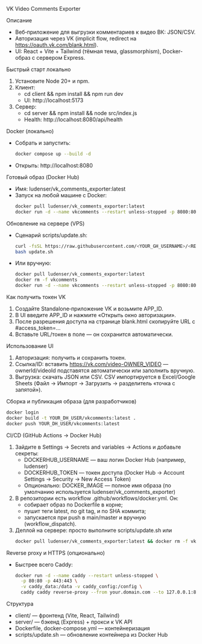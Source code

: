 VK Video Comments Exporter

Описание
- Веб‑приложение для выгрузки комментариев к видео ВК: JSON/CSV.
- Авторизация через VK (implicit flow, redirect на https://oauth.vk.com/blank.html).
- UI: React + Vite + Tailwind (тёмная тема, glassmorphism), Docker-образ с сервером Express.

Быстрый старт локально
1) Установите Node 20+ и npm.
2) Клиент:
   - cd client && npm install && npm run dev
   - UI: http://localhost:5173
3) Сервер:
   - cd server && npm install && node src/index.js
   - Health: http://localhost:8080/api/health

Docker (локально)
- Собрать и запустить:
  ```bash
  docker compose up --build -d
  ```
- Открыть: http://localhost:8080

Готовый образ (Docker Hub)
- Имя: ludenser/vk_comments_exporter:latest
- Запуск на любой машине с Docker:
  ```bash
  docker pull ludenser/vk_comments_exporter:latest
  docker run -d --name vkcomments --restart unless-stopped -p 8080:8080 ludenser/vk_comments_exporter:latest
  ```

Обновление на сервере (VPS)
- Сценарий scripts/update.sh:
  ```bash
  curl -fsSL https://raw.githubusercontent.com/<YOUR_GH_USERNAME>/<REPO>/main/scripts/update.sh -o update.sh
  bash update.sh
  ```
- Или вручную:
  ```bash
  docker pull ludenser/vk_comments_exporter:latest
  docker rm -f vkcomments
  docker run -d --name vkcomments --restart unless-stopped -p 8080:8080 ludenser/vk_comments_exporter:latest
  ```

Как получить токен VK
1) Создайте Standalone‑приложение VK и возьмите APP_ID.
2) В UI введите APP_ID и нажмите «Открыть окно авторизации».
3) После разрешения доступа на странице blank.html скопируйте URL с #access_token=...
4) Вставьте URL/токен в поле — он сохранится автоматически.

Использование UI
1) Авторизация: получить и сохранить токен.
2) Ссылка/ID: вставить https://vk.com/video-OWNER_VIDEO — ownerId/videoId подставятся автоматически или заполнить вручную.
3) Выгрузка: скачать JSON или CSV. CSV импортируется в Excel/Google Sheets (Файл → Импорт → Загрузить → разделитель «точка с запятой»).

Сборка и публикация образа (для разработчиков)
```bash
docker login
docker build -t YOUR_DH_USER/vkcomments:latest .
docker push YOUR_DH_USER/vkcomments:latest
```

CI/CD (GitHub Actions → Docker Hub)
1) Зайдите в Settings → Secrets and variables → Actions и добавьте секреты:
   - DOCKERHUB_USERNAME — ваш логин Docker Hub (например, ludenser)
   - DOCKERHUB_TOKEN — токен доступа (Docker Hub → Account Settings → Security → New Access Token)
   - Опционально: DOCKER_IMAGE — полное имя образа (по умолчанию используется ludenser/vk_comments_exporter)
2) В репозитории есть workflow .github/workflows/docker.yml. Он:
   - собирает образ по Dockerfile в корне;
   - пушит теги latest, по git tag, и по SHA коммита;
   - запускается при push в main/master и вручную (workflow_dispatch).
3) Деплой на сервере: просто выполните scripts/update.sh или
   ```bash
   docker pull ludenser/vk_comments_exporter:latest && docker rm -f vkcomments && docker run -d --name vkcomments --restart unless-stopped -p 8080:8080 ludenser/vk_comments_exporter:latest
   ```

Reverse proxy и HTTPS (опционально)
- Быстрее всего Caddy:
  ```bash
  docker run -d --name caddy --restart unless-stopped \
    -p 80:80 -p 443:443 \
    -v caddy_data:/data -v caddy_config:/config \
    caddy caddy reverse-proxy --from your.domain.com --to 127.0.0.1:8080
  ```

Структура
- client/ — фронтенд (Vite, React, Tailwind)
- server/ — бэкенд (Express) + прокси к VK API
- Dockerfile, docker-compose.yml — контейнеризация
- scripts/update.sh — обновление контейнера из Docker Hub


